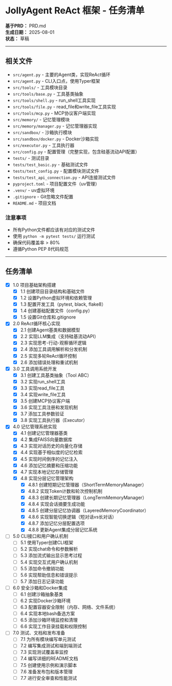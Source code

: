 # JollyAgent ReAct 框架 - 任务清单

**基于PRD：** PRD.md  
**生成日期：** 2025-08-01  
**状态：** 草稿

---

## 相关文件

- `src/agent.py` - 主要的Agent类，实现ReAct循环
- `src/agent.py` - CLI入口点，使用Typer框架
- `src/tools/` - 工具模块目录
- `src/tools/base.py` - 工具基类抽象
- `src/tools/shell.py` - run_shell工具实现
- `src/tools/file.py` - read_file和write_file工具实现
- `src/tools/mcp.py` - MCP协议客户端实现
- `src/memory/` - 记忆管理模块
- `src/memory/manager.py` - 记忆管理器实现
- `src/sandbox/` - 沙箱执行模块
- `src/sandbox/docker.py` - Docker沙箱实现
- `src/executor.py` - 工具执行器
- `src/config.py` - 配置管理（完整实现，包含硅基流动API配置）
- `tests/` - 测试目录
- `tests/test_basic.py` - 基础测试文件
- `tests/test_config.py` - 配置模块测试文件
- `tests/test_api_connection.py` - API连接测试文件
- `pyproject.toml` - 项目配置文件（uv管理）
- `.venv/` - uv虚拟环境
- `.gitignore` - Git忽略文件配置
- `README.md` - 项目文档

### 注意事项

- 所有Python文件都应该有对应的测试文件
- 使用 `python -m pytest tests/` 运行测试
- 确保代码覆盖率 > 80%
- 遵循Python PEP 8代码规范

---

## 任务清单

- [x] 1.0 项目基础架构搭建
  - [x] 1.1 创建项目目录结构和基础文件
  - [x] 1.2 设置Python虚拟环境和依赖管理
  - [x] 1.3 配置开发工具（pytest, black, flake8）
  - [x] 1.4 创建基础配置文件（config.py）
  - [x] 1.5 设置Git仓库和.gitignore

- [x] 2.0 ReAct循环核心实现
  - [x] 2.1 创建Agent基类和数据模型
  - [x] 2.2 实现LLM集成（支持硅基流动API）
  - [x] 2.3 实现思考-行动-观察循环逻辑
  - [x] 2.4 添加工具调用解析和分发机制
  - [x] 2.5 实现多轮ReAct循环控制
  - [x] 2.6 添加错误处理和重试机制

- [x] 3.0 工具调用系统开发
  - [x] 3.1 创建工具基类抽象（Tool ABC）
  - [x] 3.2 实现run_shell工具
  - [x] 3.3 实现read_file工具
  - [x] 3.4 实现write_file工具
  - [x] 3.5 创建MCP协议客户端
  - [x] 3.6 实现工具注册和发现机制
  - [x] 3.7 添加工具参数验证
  - [x] 3.8 实现工具执行器（Executor）

- [x] 4.0 记忆管理系统实现
  - [x] 4.1 创建记忆管理器基类
  - [x] 4.2 集成FAISS向量数据库
  - [x] 4.3 实现对话历史的向量化存储
  - [x] 4.4 实现基于相似度的记忆检索
  - [x] 4.5 实现时间倒序的记忆注入
  - [x] 4.6 添加记忆摘要和压缩功能
  - [x] 4.7 实现本地记忆存储管理
  - [x] 4.8 实现分层记忆管理架构
    - [x] 4.8.1 创建短期记忆管理器（ShortTermMemoryManager）
    - [x] 4.8.2 实现Token计数和轮次控制机制
    - [x] 4.8.3 创建长期记忆管理器（LongTermMemoryManager）
    - [x] 4.8.4 实现会话摘要生成功能
    - [x] 4.8.5 创建分层记忆协调器（LayeredMemoryCoordinator）
    - [x] 4.8.6 实现智能切换逻辑（短对话vs长对话）
    - [x] 4.8.7 添加记忆分层配置选项
    - [x] 4.8.8 更新Agent集成分层记忆系统

- [ ] 5.0 CLI接口和用户确认机制
  - [ ] 5.1 使用Typer创建CLI框架
  - [ ] 5.2 实现chat命令和参数解析
  - [ ] 5.3 添加流式输出显示思考过程
  - [ ] 5.4 实现交互式用户确认机制
  - [ ] 5.5 添加命令撤销功能
  - [ ] 5.6 实现帮助信息和错误提示
  - [ ] 5.7 添加日志记录功能

- [ ] 6.0 安全沙箱和Docker集成
  - [ ] 6.1 创建沙箱抽象基类
  - [ ] 6.2 实现Docker沙箱环境
  - [ ] 6.3 配置容器安全限制（内存、网络、文件系统）
  - [ ] 6.4 实现本地bash备选方案
  - [ ] 6.5 添加沙箱环境监控和清理
  - [ ] 6.6 实现工作目录挂载和权限控制

- [ ] 7.0 测试、文档和发布准备
  - [ ] 7.1 为所有模块编写单元测试
  - [ ] 7.2 编写集成测试和端到端测试
  - [ ] 7.3 实现测试覆盖率监控
  - [ ] 7.4 编写详细的README文档
  - [ ] 7.5 创建使用示例和演示脚本
  - [ ] 7.6 准备发布包和版本管理
  - [ ] 7.7 进行安全审查和性能测试 